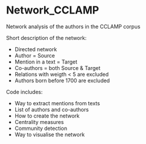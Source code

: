 # Network_CCLAMP
Network analysis of the authors in the CCLAMP corpus

Short description of the network:
- Directed network
- Author = Source
- Mention in a text = Target
- Co-authors = both Source & Target
- Relations with weigth < 5 are excluded
- Authors born before 1700 are excluded

Code includes:
- Way to extract mentions from texts
- List of authors and co-authors
- How to create the network
- Centrality measures
- Community detection
- Way to visualise the network
